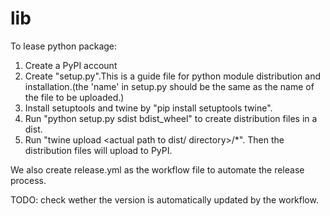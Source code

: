 # lib
To lease python package:
1. Create a PyPI account
2. Create "setup.py".This is a guide file for python module distribution and installation.(the 'name' in setup.py should be the same as the name of the file to be uploaded.)
3. Install setuptools and twine by "pip install setuptools twine".
4. Run "python setup.py sdist bdist_wheel" to create distribution files in a dist.
5. Run "twine upload <actual path to dist/ directory>/*".  Then the distribution files will upload to PyPI.

We also create release.yml as the workflow file to automate the release process.

TODO: check wether the version is automatically updated by the workflow.
